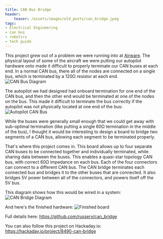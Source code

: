 ```yaml
---
title: CAN Bus Bridge
header:
    teaser: /assets/images/old_posts/can_bridge.jpeg
tags:
- Electrical Engineering
- can bus
- robotics
- tech guide
---
```

This project grew out of a problem we were running into at [Airware](https://www.airware.com). The physical layout of some of the aircraft we were putting our autopilot hardware onto made it difficult to properly terminate our CAN buses at each end. In a normal CAN bus, there all of the nodes are connected on a single bus, which is terminated by a 120Ω resistor at each end.
![CAN Bus Diagram](/assets/images/old_posts/can_bus_diagram.png)

The autopilot we had designed had onboard termination for one end of the CAN bus, and then the other end would be terminated at one of the nodes on the bus. This made it difficult to terminate the bus correctly if the autopilot was not physically located at one end of the bus:
![Autopilot CAN Bus](/assets/images/old_posts/autopilot_can.png)
<!--more-->

While the buses were generally small enough that we could get away with sub-optimal termination (like putting a single 60Ω termination in the middle of the bus), I thought it would be interesting to design a board to bridge two segments of a CAN bus, allowing each segment to be terminated properly.

That's where this project comes in. This board allows up to four separate CAN buses to be connected together and individually terminated, while sharing data between the buses. This enables a quasi-star topology CAN bus, with correct 60Ω impedance on each bus. Each of the four connectors can connect to a different CAN bus. The CAN bridge terminates each connected bus and bridges it to the other buses that are connected. It also bridges 5V power between all of the connectors, and powers itself off the 5V bus.

This diagram shows how this would be wired in a system:
![CAN Bridge Diagram](/assets/images/old_posts/can_bridge_diagram.png)

And here's the finished hardware:
![Finished board](/assets/images/old_posts/can_bridge.jpeg)

Full details here:
<https://github.com/russery/can_bridge>

You can also follow this project on Hackaday.io:
<https://hackaday.io/project/8490-can-bridge>